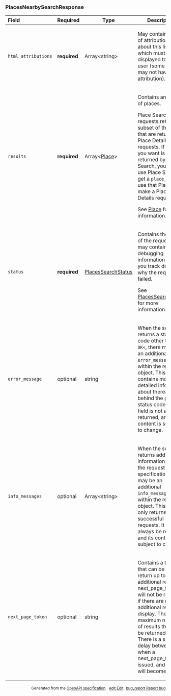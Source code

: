 <!--- This is a generated file, do not edit! -->
<!--- [START maps_http_schema_placesnearbysearchresponse] -->
<h3 class="schema-object" id="PlacesNearbySearchResponse">PlacesNearbySearchResponse</h3>

| Field               | Required     | Type                                                           | Description                                                                                                                                                                                                                                                                                                                                                                                                                    |
| :------------------ | ------------ | -------------------------------------------------------------- | ------------------------------------------------------------------------------------------------------------------------------------------------------------------------------------------------------------------------------------------------------------------------------------------------------------------------------------------------------------------------------------------------------------------------------ |
| `html_attributions` | **required** | Array&lt;string&gt;                                            | <div class="nonref-property-description"><p>May contain a set of attributions about this listing which must be displayed to the user (some listings may not have attribution).</p></div>                                                                                                                                                                                                                                       |
| `results`           | **required** | Array&lt;[Place](#Place "Place")&gt;                           | <div class="ref-property-description"><p>Contains an array of places.</p><div class="caution">Place Search requests return a subset of the fields that are returned by Place Details requests. If the field you want is not returned by Place Search, you can use Place Search to get a `place_id`, then use that Place ID to make a Place Details request.</div><p>See <a href="#Place">Place</a> for more information.</div> |
| `status`            | **required** | [PlacesSearchStatus](#PlacesSearchStatus "PlacesSearchStatus") | <div class="ref-property-description"><p>Contains the status of the request, and may contain debugging information to help you track down why the request failed.</p><p>See <a href="#PlacesSearchStatus">PlacesSearchStatus</a> for more information.</div>                                                                                                                                                                   |
| `error_message`     | optional     | string                                                         | <div class="nonref-property-description"><p>When the service returns a status code other than <code>OK&#x3C;</code>, there may be an additional <code>error_message</code> field within the response object. This field contains more detailed information about thereasons behind the given status code. This field is not always returned, and its content is subject to change.</p></div>                                   |
| `info_messages`     | optional     | Array&lt;string&gt;                                            | <div class="nonref-property-description"><p>When the service returns additional information about the request specification, there may be an additional <code>info_messages</code> field within the response object. This field is only returned for successful requests. It may not always be returned, and its content is subject to change.</p></div>                                                                       |
| `next_page_token`   | optional     | string                                                         | <div class="nonref-property-description"><p>Contains a token that can be used to return up to 20 additional results. A next_page_token will not be returned if there are no additional results to display. The maximum number of results that can be returned is 60. There is a short delay between when a next_page_token is issued, and when it will become valid.</p></div>                                                 |

<p style="text-align: right; font-size: smaller;">Generated from the <a class="gc-analytics-event" data-category="GMP" data-label="openapi-github" href="https://github.com/googlemaps/openapi-specification" title="Google Maps Platform OpenAPI Specification" class="external">OpenAPI specification</a>.
<a class="gc-analytics-event" data-category="GMP" data-label="openapi-github-maps-http-schema-placesnearbysearchresponse" data-action="edit" style="margin-left: 5px;" href="https://github.com/googlemaps/openapi-specification/blob/main/specification/schemas/PlacesNearbySearchResponse.yml" title="Edit on GitHub"><span class="material-icons">edit</span> Edit</a>
<a class="gc-analytics-event" data-category="GMP" data-label="openapi-github-maps-http-schema-placesnearbysearchresponse" data-action="bug" style="margin-left: 5px;" href="https://github.com/googlemaps/openapi-specification/issues/new?assignees=&labels=type%3A+bug%2C+triage+me&template=bug_report.md&title=[schemas] Bug - PlacesNearbySearchResponse" title="File bug for schemas on GitHub"><span class="material-icons">bug_report</span> Report bug</a>
</p>

<!--- [END maps_http_schema_placesnearbysearchresponse] -->
